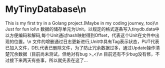 # MyTinyDatabase\n
This is my first try in a Golang project.(Maybe in my coding journey, too)\n
Just for fun lol\n
数据的储存单元为Unit，以规定的格式逐条写入tinydb.data中以方便编码和解码,每个Unit通过hash映射得到Offset，代表这个Unit在文件中出现的位置。\n
文件的增删通过日志更新进行,Unit中具有Tag表示状态，PUT代表已加入文件，DEL代表已删除文件，为了防止冗余数据过多，通过Update操作清楚冗余数据（目前尚未测试，但绝对有bug >_<)\n
目前还有不少bug没有修，不过接下来两天有些事，所以就先丢在这了...

